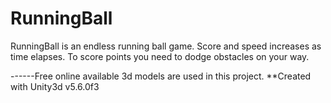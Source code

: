 # RunningBall
RunningBall is an endless running ball game.
Score and speed increases as time elapses.
To score points you need to dodge obstacles on your way.

------Free online available 3d models are used in this project.
**Created with Unity3d v5.6.0f3

